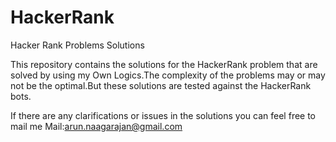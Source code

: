 HackerRank
==========

Hacker Rank Problems Solutions 

This repository contains the solutions for the HackerRank problem that are solved by using my Own Logics.The complexity of the problems may or may not 
be the optimal.But these solutions are tested against the HackerRank bots.

If there are any clarifications or issues in the solutions you can feel free to mail me
Mail:arun.naagarajan@gmail.com

